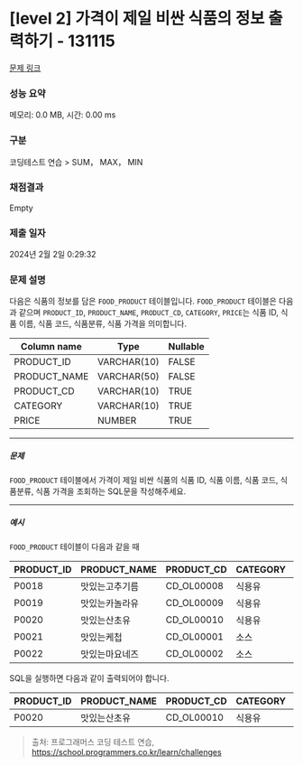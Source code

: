 # [level 2] 가격이 제일 비싼 식품의 정보 출력하기 - 131115 

[문제 링크](https://school.programmers.co.kr/learn/courses/30/lessons/131115) 

### 성능 요약

메모리: 0.0 MB, 시간: 0.00 ms

### 구분

코딩테스트 연습 > SUM， MAX， MIN

### 채점결과

Empty

### 제출 일자

2024년 2월 2일 0:29:32

### 문제 설명

<p style="user-select: auto !important;">다음은 식품의 정보를 담은 <code style="user-select: auto !important;">FOOD_PRODUCT</code> 테이블입니다. <code style="user-select: auto !important;">FOOD_PRODUCT</code> 테이블은 다음과 같으며 <code style="user-select: auto !important;">PRODUCT_ID</code>, <code style="user-select: auto !important;">PRODUCT_NAME</code>, <code style="user-select: auto !important;">PRODUCT_CD</code>, <code style="user-select: auto !important;">CATEGORY</code>, <code style="user-select: auto !important;">PRICE</code>는 식품 ID, 식품 이름, 식품 코드, 식품분류, 식품 가격을 의미합니다.</p>
<table class="table" style="user-select: auto !important;">
        <thead style="user-select: auto !important;"><tr style="user-select: auto !important;">
<th style="user-select: auto !important;">Column name</th>
<th style="user-select: auto !important;">Type</th>
<th style="user-select: auto !important;">Nullable</th>
</tr>
</thead>
        <tbody style="user-select: auto !important;"><tr style="user-select: auto !important;">
<td style="user-select: auto !important;">PRODUCT_ID</td>
<td style="user-select: auto !important;">VARCHAR(10)</td>
<td style="user-select: auto !important;">FALSE</td>
</tr>
<tr style="user-select: auto !important;">
<td style="user-select: auto !important;">PRODUCT_NAME</td>
<td style="user-select: auto !important;">VARCHAR(50)</td>
<td style="user-select: auto !important;">FALSE</td>
</tr>
<tr style="user-select: auto !important;">
<td style="user-select: auto !important;">PRODUCT_CD</td>
<td style="user-select: auto !important;">VARCHAR(10)</td>
<td style="user-select: auto !important;">TRUE</td>
</tr>
<tr style="user-select: auto !important;">
<td style="user-select: auto !important;">CATEGORY</td>
<td style="user-select: auto !important;">VARCHAR(10)</td>
<td style="user-select: auto !important;">TRUE</td>
</tr>
<tr style="user-select: auto !important;">
<td style="user-select: auto !important;">PRICE</td>
<td style="user-select: auto !important;">NUMBER</td>
<td style="user-select: auto !important;">TRUE</td>
</tr>
</tbody>
      </table>
<hr style="user-select: auto !important;">

<h5 style="user-select: auto !important;">문제</h5>

<p style="user-select: auto !important;"><code style="user-select: auto !important;">FOOD_PRODUCT</code> 테이블에서 가격이 제일 비싼 식품의 식품 ID, 식품 이름, 식품 코드, 식품분류, 식품 가격을 조회하는 SQL문을 작성해주세요. </p>

<hr style="user-select: auto !important;">

<h5 style="user-select: auto !important;">예시</h5>

<p style="user-select: auto !important;"><code style="user-select: auto !important;">FOOD_PRODUCT</code> 테이블이 다음과 같을 때</p>
<table class="table" style="user-select: auto !important;">
        <thead style="user-select: auto !important;"><tr style="user-select: auto !important;">
<th style="user-select: auto !important;">PRODUCT_ID</th>
<th style="user-select: auto !important;">PRODUCT_NAME</th>
<th style="user-select: auto !important;">PRODUCT_CD</th>
<th style="user-select: auto !important;">CATEGORY</th>
<th style="user-select: auto !important;">PRICE</th>
</tr>
</thead>
        <tbody style="user-select: auto !important;"><tr style="user-select: auto !important;">
<td style="user-select: auto !important;">P0018</td>
<td style="user-select: auto !important;">맛있는고추기름</td>
<td style="user-select: auto !important;">CD_OL00008</td>
<td style="user-select: auto !important;">식용유</td>
<td style="user-select: auto !important;">6100</td>
</tr>
<tr style="user-select: auto !important;">
<td style="user-select: auto !important;">P0019</td>
<td style="user-select: auto !important;">맛있는카놀라유</td>
<td style="user-select: auto !important;">CD_OL00009</td>
<td style="user-select: auto !important;">식용유</td>
<td style="user-select: auto !important;">5100</td>
</tr>
<tr style="user-select: auto !important;">
<td style="user-select: auto !important;">P0020</td>
<td style="user-select: auto !important;">맛있는산초유</td>
<td style="user-select: auto !important;">CD_OL00010</td>
<td style="user-select: auto !important;">식용유</td>
<td style="user-select: auto !important;">6500</td>
</tr>
<tr style="user-select: auto !important;">
<td style="user-select: auto !important;">P0021</td>
<td style="user-select: auto !important;">맛있는케첩</td>
<td style="user-select: auto !important;">CD_OL00001</td>
<td style="user-select: auto !important;">소스</td>
<td style="user-select: auto !important;">4500</td>
</tr>
<tr style="user-select: auto !important;">
<td style="user-select: auto !important;">P0022</td>
<td style="user-select: auto !important;">맛있는마요네즈</td>
<td style="user-select: auto !important;">CD_OL00002</td>
<td style="user-select: auto !important;">소스</td>
<td style="user-select: auto !important;">4700</td>
</tr>
</tbody>
      </table>
<p style="user-select: auto !important;">SQL을 실행하면 다음과 같이 출력되어야 합니다.</p>
<table class="table" style="user-select: auto !important;">
        <thead style="user-select: auto !important;"><tr style="user-select: auto !important;">
<th style="user-select: auto !important;">PRODUCT_ID</th>
<th style="user-select: auto !important;">PRODUCT_NAME</th>
<th style="user-select: auto !important;">PRODUCT_CD</th>
<th style="user-select: auto !important;">CATEGORY</th>
<th style="user-select: auto !important;">PRICE</th>
</tr>
</thead>
        <tbody style="user-select: auto !important;"><tr style="user-select: auto !important;">
<td style="user-select: auto !important;">P0020</td>
<td style="user-select: auto !important;">맛있는산초유</td>
<td style="user-select: auto !important;">CD_OL00010</td>
<td style="user-select: auto !important;">식용유</td>
<td style="user-select: auto !important;">6500</td>
</tr>
</tbody>
      </table>

> 출처: 프로그래머스 코딩 테스트 연습, https://school.programmers.co.kr/learn/challenges